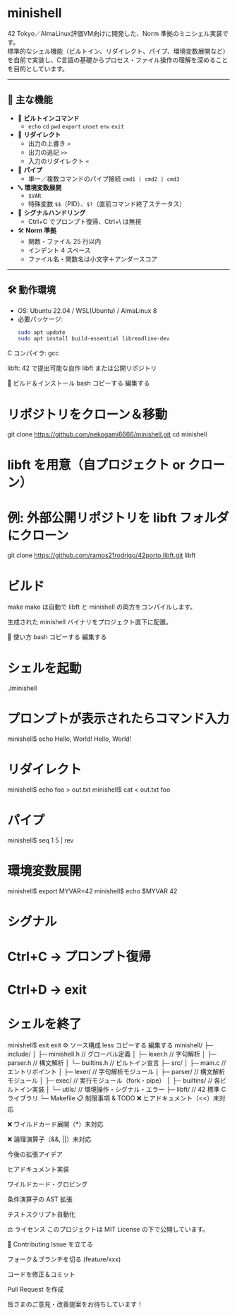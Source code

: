# minishell

42 Tokyo／AlmaLinux評価VM向けに開発した、Norm 準拠のミニシェル実装です。  
標準的なシェル機能（ビルトイン、リダイレクト、パイプ、環境変数展開など）を自前で実装し、C言語の基礎からプロセス・ファイル操作の理解を深めることを目的としています。

---

## 🌟 主な機能

- 🎉 **ビルトインコマンド**  
  - `echo` `cd` `pwd` `export` `unset` `env` `exit`
- 🔄 **リダイレクト**  
  - 出力の上書き `>`  
  - 出力の追記 `>>`  
  - 入力のリダイレクト `<`
- 🔗 **パイプ**  
  - 単一／複数コマンドのパイプ接続 `cmd1 | cmd2 | cmd3`
- 🔤 **環境変数展開**  
  - `$VAR`  
  - 特殊変数 `$$`（PID）、`$?`（直前コマンド終了ステータス）
- 📳 **シグナルハンドリング**  
  - Ctrl+C でプロンプト復帰、Ctrl+\ は無視
- 🛠 **Norm 準拠**  
  - 関数・ファイル 25 行以内  
  - インデント 4 スペース  
  - ファイル名・関数名は小文字＋アンダースコア

---

## 🛠️ 動作環境

- OS: Ubuntu 22.04 / WSL(Ubuntu) / AlmaLinux 8  
- 必要パッケージ:  
  ```bash
  sudo apt update
  sudo apt install build-essential libreadline-dev
C コンパイラ: gcc

libft: 42 で提出可能な自作 libft または公開リポジトリ

🚀 ビルド＆インストール
bash
コピーする
編集する
# リポジトリをクローン＆移動
git clone https://github.com/nekogami6666/minishell.git
cd minishell

# libft を用意（自プロジェクト or クローン）
# 例: 外部公開リポジトリを libft フォルダにクローン
git clone https://github.com/ramos21rodrigo/42porto.libft.git libft

# ビルド
make
make は自動で libft と minishell の両方をコンパイルします。

生成された minishell バイナリをプロジェクト直下に配置。

🎯 使い方
bash
コピーする
編集する
# シェルを起動
./minishell

# プロンプトが表示されたらコマンド入力
minishell$ echo Hello, World!
Hello, World!

# リダイレクト
minishell$ echo foo > out.txt
minishell$ cat < out.txt
foo

# パイプ
minishell$ seq 1 5 | rev

# 環境変数展開
minishell$ export MYVAR=42
minishell$ echo $MYVAR
42

# シグナル
# Ctrl+C → プロンプト復帰
# Ctrl+D → exit

# シェルを終了
minishell$ exit
exit
⚙️ ソース構成
less
コピーする
編集する
minishell/
├─ include/
│   ├─ minishell.h       // グローバル定義
│   ├─ lexer.h           // 字句解析
│   ├─ parser.h          // 構文解析
│   └─ builtins.h        // ビルトイン宣言
├─ src/
│   ├─ main.c            // エントリポイント
│   ├─ lexer/            // 字句解析モジュール
│   ├─ parser/           // 構文解析モジュール
│   ├─ exec/             // 実行モジュール（fork・pipe）
│   ├─ builtins/         // 各ビルトイン実装
│   └─ utils/            // 環境操作・シグナル・エラー
├─ libft/                // 42 標準 C ライブラリ
└─ Makefile
📋 制限事項 & TODO
❌ ヒアドキュメント（<<）未対応

❌ ワイルドカード展開（*）未対応

❌ 論理演算子（&&, ||）未対応

今後の拡張アイデア

ヒアドキュメント実装

ワイルドカード・グロビング

条件演算子の AST 拡張

テストスクリプト自動化

⚖️ ライセンス
このプロジェクトは MIT License の下で公開しています。

🤝 Contributing
Issue を立てる

フォーク＆ブランチを切る (feature/xxx)

コードを修正＆コミット

Pull Request を作成

皆さまのご意見・改善提案をお待ちしています！

